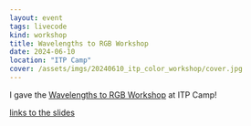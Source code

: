 ```yaml
---
layout: event
tags: livecode
kind: workshop
title: Wavelengths to RGB Workshop
date: 2024-06-10
location: "ITP Camp"
cover: /assets/imgs/20240610_itp_color_workshop/cover.jpg
---
```


I gave the [Wavelengths to RGB Workshop](../20240504_color_workshop/) at ITP Camp!

[links to the slides](https://www.thisxorthat.art/talks/color-itp-2024/)

